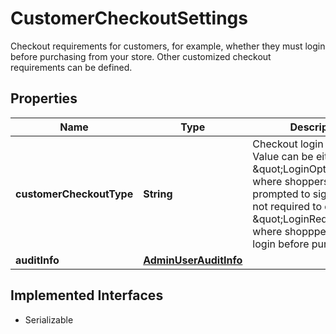 

# CustomerCheckoutSettings

Checkout requirements for customers, for example, whether they must login before purchasing from your store.   Other customized checkout requirements can be defined.

## Properties

| Name | Type | Description | Notes |
|------------ | ------------- | ------------- | -------------|
|**customerCheckoutType** | **String** | Checkout login setting. Value can be either \&quot;LoginOptional,\&quot; where shoppers are prompted to sign in  but are not required to do so, or \&quot;LoginRequired,\&quot; where shopppers must login before purchasing. |  [optional] |
|**auditInfo** | [**AdminUserAuditInfo**](AdminUserAuditInfo.md) |  |  [optional] |


## Implemented Interfaces

* Serializable


